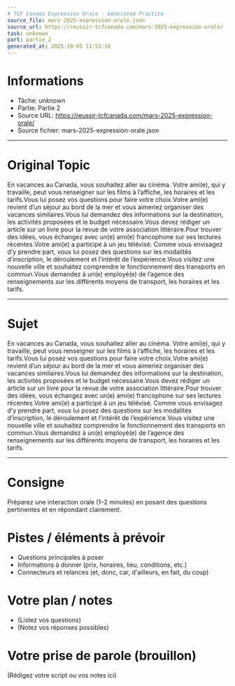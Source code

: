 ```yaml
---
# TCF Canada Expression Orale - Generated Practice
source_file: mars-2025-expression-orale.json
source_url: https://reussir-tcfcanada.com/mars-2025-expression-orale/
task: unknown
part: partie_2
generated_at: 2025-10-05 11:53:16
---
```


# Informations
- Tâche: unknown
- Partie: Partie 2
- Source URL: https://reussir-tcfcanada.com/mars-2025-expression-orale/
- Source fichier: mars-2025-expression-orale.json

---

# Original Topic
En vacances au Canada, vous souhaitez aller au cinéma. Votre ami(e), qui y travaille, peut vous renseigner sur les films à l’affiche, les horaires et les tarifs.Vous lui posez vos questions pour faire votre choix.Votre ami(e) revient d’un séjour au bord de la mer et vous aimeriez organiser des vacances similaires.Vous lui demandez des informations sur la destination, les activités proposées et le budget nécessaire.Vous devez rédiger un article sur un livre pour la revue de votre association littéraire.Pour trouver des idées, vous échangez avec un(e) ami(e) francophone sur ses lectures récentes.Votre ami(e) a participé à un jeu télévisé. Comme vous envisagez d’y prendre part, vous lui posez des questions sur les modalités d’inscription, le déroulement et l’intérêt de l’expérience.Vous visitez une nouvelle ville et souhaitez comprendre le fonctionnement des transports en commun.Vous demandez à un(e) employé(e) de l’agence des renseignements sur les différents moyens de transport, les horaires et les tarifs.

---

# Sujet
En vacances au Canada, vous souhaitez aller au cinéma. Votre ami(e), qui y travaille, peut vous renseigner sur les films à l’affiche, les horaires et les tarifs.Vous lui posez vos questions pour faire votre choix.Votre ami(e) revient d’un séjour au bord de la mer et vous aimeriez organiser des vacances similaires.Vous lui demandez des informations sur la destination, les activités proposées et le budget nécessaire.Vous devez rédiger un article sur un livre pour la revue de votre association littéraire.Pour trouver des idées, vous échangez avec un(e) ami(e) francophone sur ses lectures récentes.Votre ami(e) a participé à un jeu télévisé. Comme vous envisagez d’y prendre part, vous lui posez des questions sur les modalités d’inscription, le déroulement et l’intérêt de l’expérience.Vous visitez une nouvelle ville et souhaitez comprendre le fonctionnement des transports en commun.Vous demandez à un(e) employé(e) de l’agence des renseignements sur les différents moyens de transport, les horaires et les tarifs.

---
# Consigne
Préparez une interaction orale (1–2 minutes) en posant des questions pertinentes et en répondant clairement.

# Pistes / éléments à prévoir
- Questions principales à poser
- Informations à donner (prix, horaires, lieu, conditions, etc.)
- Connecteurs et relances (et, donc, car, d'ailleurs, en fait, du coup)

# Votre plan / notes
- (Listez vos questions)
- (Notez vos réponses possibles)

# Votre prise de parole (brouillon)
(Rédigez votre script ou vos notes ici)
